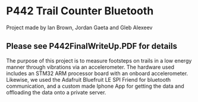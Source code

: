 # P442 Trail Counter Bluetooth

Project made by Ian Brown, Jordan Gaeta and Gleb Alexeev

Please see P442FinalWriteUp.PDF for details
-----------------------------------------------------------

The purpose of this project is to measure footsteps on trails in a low energy manner through vibrations via an accelerometer. The hardware used includes an STM32 ARM processor board with an onboard accelerometer. Likewise, we used the Adafruit Bluefruit LE SPI Friend for bluetooth communication, and a custom made Iphone App for getting the data and offloading the data onto a private server.